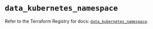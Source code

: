 # `data_kubernetes_namespace`

Refer to the Terraform Registry for docs: [`data_kubernetes_namespace`](https://registry.terraform.io/providers/hashicorp/kubernetes/2.15.0/docs/data-sources/namespace).
